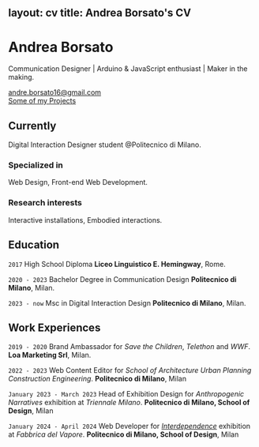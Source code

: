 
layout: cv
title: Andrea Borsato's CV
---
# Andrea Borsato
Communication Designer | Arduino & JavaScript enthusiast | Maker in the making.

<div id="webaddress">
<a href="mailto:andre.borsato16@gmail.com">andre.borsato16@gmail.com</a>
</div>
<div id="webaddress">
<a href="https://bento.me/andreaborsato">Some of my Projects</a>
</div>

## Currently

Digital Interaction Designer student @Politecnico di Milano.
### Specialized in

Web Design, Front-end Web Development.


### Research interests

Interactive installations, Embodied interactions.


## Education

`2017`
High School Diploma
__Liceo Linguistico E. Hemingway__, Rome.

`2020 - 2023`
Bachelor Degree in Communication Design
__Politecnico di Milano__, Milan.

`2023 - now`
Msc in Digital Interaction Design
__Politecnico di Milano__, Milan.

## Work Experiences


`2019 - 2020`
Brand Ambassador for _Save the Children_, _Telethon_ and _WWF_.
__Loa Marketing Srl__, Milan.


`2022 - 2023`
Web Content Editor for _School of Architecture Urban Planning Construction Engineering_.
__Politecnico di Milano__, Milan

`January 2023 - March 2023`
Head of Exhibition Design for _Anthropogenic Narratives_ exhibition at _Triennale Milano_.
__Politecnico di Milano, School of Design__, Milan

`January 2024 - April 2024`
Web Developer for <a href="https://www.interdependence.polimi.it/">_Interdependence_</a> exhibition at _Fabbrica del Vapore_.
__Politecnico di Milano, School of Design__, Milan







<!-- ### Footer

Last updated: July 2024 -->


